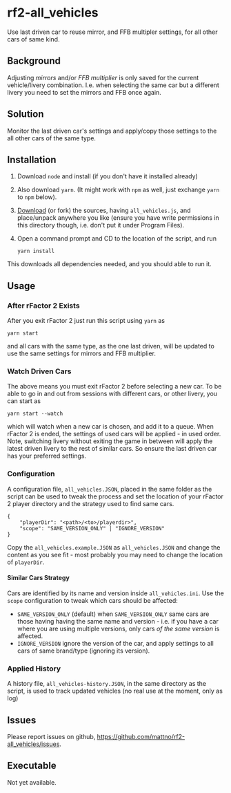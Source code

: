 # rf2-all_vehicles

Use last driven car to reuse mirror, and FFB multipler settings, for all other cars of same kind.

## Background

Adjusting _mirrors_ and/or _FFB multiplier_ is only saved for the current vehicle/livery combination. I.e. when selecting the same car but a different livery you need to set the mirrors and FFB once again.

## Solution

Monitor the last driven car's settings and apply/copy those settings to the all other cars of the same type.

## Installation

1. Download ```node``` and install (if you don't have  it installed already)
2. Also download ```yarn```. (It might work with ```npm``` as well, just exchange ```yarn``` to ```npm``` below).
2. [Download](https://github.com/mattno/rf2-all_vehicles/archive/main.zip) (or fork) the sources,  having ```all_vehicles.js```, and place/unpack anywhere you like (ensure you have write permissions in this directory though, i.e. don't put it under Program Files).
3. Open a command prompt and CD to the location of the script, and run 

   ```yarn install```
   
This downloads all dependencies needed, and you should able to run it.

## Usage

### After rFactor 2 Exists

After you exit rFactor 2 just run this script using ```yarn```  as

```yarn start```

and all cars with the same type, as the one last driven, will be updated to use the same settings for mirrors and FFB multiplier.

### Watch Driven Cars

The above means you must exit rFactor 2 before selecting a new car. To be able to go in and out from sessions with different cars, or other livery, you can start as

```yarn start --watch```

which will watch when a new car is chosen, and add it to a queue. When rFactor 2 is ended, the settings of used cars will be applied - in used order. Note, switching livery without exiting the game in between will apply the latest driven livery to the rest of similar cars. So ensure the last driven car has your preferred settings.

### Configuration

A configuration file, ```all_vehicles.JSON```, placed in the same folder as the script can be used to tweak the process and set the location of your rFactor 2 player directory and the strategy used to find same cars. 

```
{
    "playerDir": "<path>/<to>/playerdir>",
    "scope": "SAME_VERSION_ONLY" | "IGNORE_VERSION"
}
```

Copy the ```all_vehicles.example.JSON``` as ```all_vehicles.JSON``` and change the content as you see fit - most probably you may need to change the location of ```playerDir```. 


#### Similar Cars Strategy

Cars are identified by its name and version inside ```all_vehicles.ini```. Use the ```scope``` configuration to tweak which cars should be affected:

* ```SAME_VERSION_ONLY``` (default) 
  when ```SAME_VERSION_ONLY``` same cars are those having having the same name and version - i.e. if you have a car where you are using multiple versions, only cars _of the same version_ is affected. 
* ```IGNORE_VERSION``` ignore the version of the car, and apply settings to all cars of same brand/type (ignoring its version). 

### Applied History

A history file, ```all_vehicles-history.JSON```, in the same directory as the script, is used to track updated vehicles (no real use at the moment, only as log)

## Issues

Please report issues on github, https://github.com/mattno/rf2-all_vehicles/issues.

## Executable 

Not yet available.
